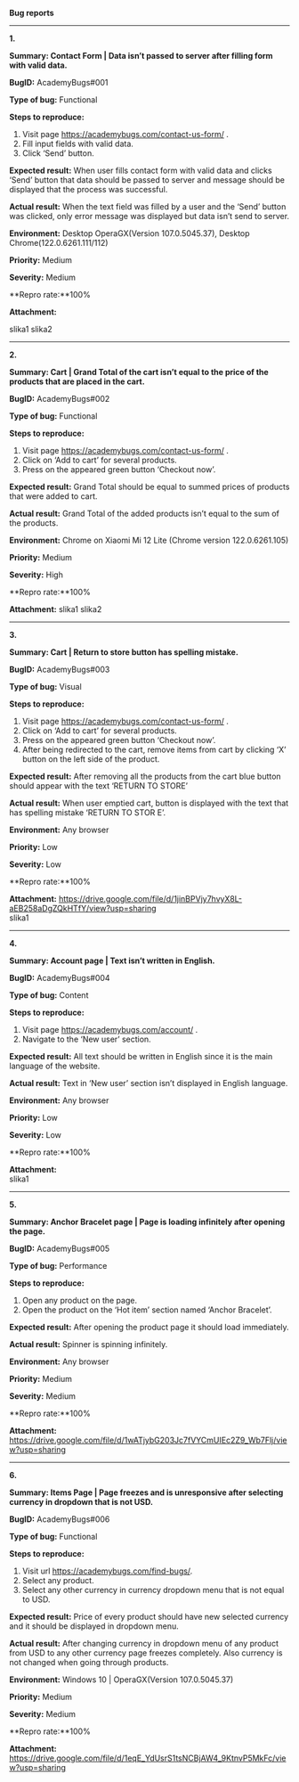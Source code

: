 ﻿**Bug reports**<hr>


**1.**

**Summary: Contact Form | Data isn’t passed to server after filling form with valid data.**

**BugID:** AcademyBugs#001

**Type of bug:** Functional

**Steps to reproduce:**

1. Visit page https://academybugs.com/contact-us-form/ .
2. Fill input fields with valid data.
3. Click ‘Send’ button.

**Expected result:** When user fills contact form with valid data and clicks ‘Send’ button that data should be passed to server and message should be displayed that the process was successful.

**Actual result:** When the text field was filled by a user and the ‘Send’ button was clicked, only error message was displayed but data isn’t send to server.

**Environment:** Desktop OperaGX(Version 107.0.5045.37), Desktop Chrome(122.0.6261.111/112) 

**Priority:** Medium

**Severity:** Medium

**Repro rate:**100%

**Attachment:**

slika1
slika2



<hr>





**2.**

**Summary: Cart | Grand Total of the cart isn’t equal to the price of the products that are placed in the cart.**

**BugID:** AcademyBugs#002

**Type of bug:** Functional

**Steps to reproduce:**

1. Visit page https://academybugs.com/contact-us-form/ .
2. Click on ‘Add to cart’ for several products.
3. Press on the appeared green button ‘Checkout now’.

**Expected result:** Grand Total should be equal to summed prices of products that were added to cart.

**Actual result:** Grand Total of the added products isn’t equal to the sum of the products.

**Environment:** Chrome on Xiaomi Mi 12 Lite (Chrome version 122.0.6261.105) 

**Priority:** Medium

**Severity:** High

**Repro rate:**100%

**Attachment:**
slika1
slika2



<hr>





**3.**

**Summary: Cart | Return to store button has spelling mistake.**

**BugID:** AcademyBugs#003

**Type of bug:** Visual

**Steps to reproduce:**

1. Visit page https://academybugs.com/contact-us-form/ .
2. Click on ‘Add to cart’ for several products.
3. Press on the appeared green button ‘Checkout now’.
4. After being redirected to the cart, remove items from cart by clicking ‘X’ button on the left side of the product.

**Expected result:** After removing all the products from the cart blue button should appear with the text ‘RETURN TO STORE’

**Actual result:** When user emptied cart, button is displayed with the text that has spelling mistake ‘RETURN TO STOR	E’.

**Environment:** Any browser 

**Priority:** Low

**Severity:** Low

**Repro rate:**100%

**Attachment:**
https://drive.google.com/file/d/1jinBPVjy7hvyX8L-aEB258aDgZQkHTfY/view?usp=sharing
<br>
slika1



<hr>





**4.**

**Summary: Account page | Text isn’t written in English.**

**BugID:** AcademyBugs#004

**Type of bug:** Content

**Steps to reproduce:**

1. Visit page https://academybugs.com/account/ .
2. Navigate to the ‘New user’ section.

**Expected result:** All text should be written in English since it is the main language of the website.

**Actual result:** Text in ‘New user’ section isn’t displayed in English language.

**Environment:** Any browser 

**Priority:** Low

**Severity:** Low

**Repro rate:**100%

**Attachment:**
<br>
slika1



<hr>





**5.**

**Summary: Anchor Bracelet page | Page is loading infinitely after opening the page.**

**BugID:** AcademyBugs#005

**Type of bug:** Performance

**Steps to reproduce:**

1. Open any product on the page.
2. Open the product on the ‘Hot item’ section named ‘Anchor Bracelet’.

**Expected result:** After opening the product page it should load immediately.

**Actual result:** Spinner is spinning infinitely.

**Environment:** Any browser 

**Priority:** Medium

**Severity:** Medium

**Repro rate:**100%

**Attachment:**
https://drive.google.com/file/d/1wATjybG203Jc7fVYCmUIEc2Z9_Wb7Flj/view?usp=sharing



<hr>





**6.**

**Summary: Items Page | Page freezes and is unresponsive after selecting currency in dropdown that is not USD.**

**BugID:** AcademyBugs#006

**Type of bug:** Functional

**Steps to reproduce:**

1. Visit url https://academybugs.com/find-bugs/.
2. Select any product.
3. Select any other currency in currency dropdown menu that is not equal to USD.

**Expected result:** Price of every product should have new selected currency and it should be displayed in dropdown menu.

**Actual result:** After changing currency in dropdown menu of any product from USD to any other currency page freezes completely. Also currency is not changed when going through products.

**Environment:** Windows 10 | OperaGX(Version 107.0.5045.37) 

**Priority:** Medium

**Severity:** Medium

**Repro rate:**100%

**Attachment:**
https://drive.google.com/file/d/1eqE_YdUsrS1tsNCBjAW4_9KtnvP5MkFc/view?usp=sharing

